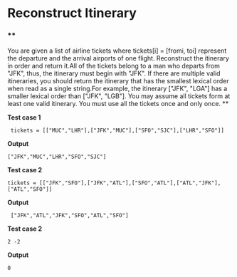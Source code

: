   # **Reconstruct Itinerary**


  ###  **
  You are given a list of airline tickets where tickets[i] = [fromi, toi] represent the departure and the arrival airports of one flight.
   Reconstruct the itinerary in order and return it.All of the tickets belong to a man who departs from "JFK", thus, the itinerary must begin with "JFK". 
  If there are multiple valid itineraries, you should return the itinerary that has the smallest lexical order when read as a single string.For example, the itinerary ["JFK", "LGA"] has a smaller lexical order than ["JFK", "LGB"].
You may assume all tickets form at least one valid itinerary. You must use all the tickets once and only once.
**

**Test case 1**
 ```
  tickets = [["MUC","LHR"],["JFK","MUC"],["SFO","SJC"],["LHR","SFO"]]
 ```
 **Output**
 ```
["JFK","MUC","LHR","SFO","SJC"]
 ```
   **Test case 2**
 ```
 tickets = [["JFK","SFO"],["JFK","ATL"],["SFO","ATL"],["ATL","JFK"],["ATL","SFO"]]
 ```
  **Output**
 ```
  ["JFK","ATL","JFK","SFO","ATL","SFO"]
 ```
  **Test case 2**
 ```
 2 -2
 ```
 **Output**
 ```
 0
 ```
 